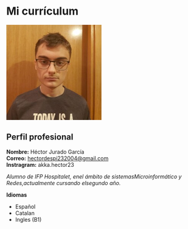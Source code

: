 # Mi currículum
![Imagen](hector.jpg)
## Perfil profesional
**Nombre:** Héctor Jurado García         
**Correo:** hectordespi232004@gmail.com            
**Instragram:** akka.hector23

_Alumno de IFP Hospitalet, enel ámbito de sistemasMicroinformático y Redes,actualmente cursando elsegundo año._

**Idiomas**
- Español
- Catalan
- Ingles (B1)

